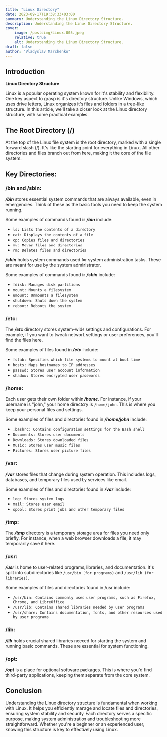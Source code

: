 ```yaml
---
title: "Linux Directory"
date: 2023-09-17T19:38:33+03:00
summary: Understanding the Linux Directory Structure.
description: Understanding the Linux Directory Structure.
cover:
    image: /postsimg/Linux.005.jpeg
    relative: true
    alt: Understanding the Linux Directory Structure.
draft: false
author: "Vladyslav Marchenko"
---
```


## Introduction

**Linux Directory Structure**

Linux is a popular operating system known for it's stability and flexibility. One key aspect to grasp is it's directory structure. 
Unlike Windows, which uses drive letters, Linux organizes it's files and folders in a tree-like structure.
In this article, we'll take a closer look at the Linux directory structure, with some practical examples.

## The Root Directory (/)

At the top of the Linux file system is the root directory, marked with a single forward slash (/). It's like the starting point for everything in Linux. 
All other directories and files branch out from here, making it the core of the file system.

## Key Directories:

### /bin and /sbin:

***/bin*** stores essential system commands that are always available, even in emergencies. Think of these as the basic tools you need to keep the system running.

Some examples of commands found in ***/bin*** include:
* `ls: Lists the contents of a directory`
* `cat: Displays the contents of a file`
* `cp: Copies files and directories`
* `mv: Moves files and directories`
* `rm: Deletes files and directories`

***/sbin*** holds system commands used for system administration tasks. These are meant for use by the system administrator.

Some examples of commands found in ***/sbin*** include:
* `fdisk: Manages disk partitions`
* `mount: Mounts a filesystem`
* `umount: Unmounts a filesystem`
* `shutdown: Shuts down the system`
* `reboot: Reboots the system`

### /etc:

The ***/etc*** directory stores system-wide settings and configurations. For example, if you want to tweak network settings or user preferences, you'll find the files here.

Some examples of files found in ***/etc*** include:
* `fstab: Specifies which file systems to mount at boot time`
* `hosts: Maps hostnames to IP addresses`
* `passwd: Stores user account information`
* `shadow: Stores encrypted user passwords`

### /home:

Each user gets their own folder within ***/home***. For instance, if your username is "john," your home directory is `/home/john`. This is where you keep your personal files and settings.

Some examples of files and directories found in ***/home/john*** include:
* `.bashrc: Contains configuration settings for the Bash shell`
* `Documents: Stores user documents`
* `Downloads: Stores downloaded files`
* `Music: Stores user music files`
* `Pictures: Stores user picture files`

### /var:

***/var*** stores files that change during system operation. This includes logs, databases, and temporary files used by services like email.

Some examples of files and directories found in ***/var*** include:
* `log: Stores system logs`
* `mail: Stores user email`
* `spool: Stores print jobs and other temporary files`

### /tmp:

The ***/tmp*** directory is a temporary storage area for files you need only briefly. For instance, when a web browser downloads a file, it may temporarily save it here.

### /usr:

***/usr*** is home to user-related programs, libraries, and documentation. It's split into subdirectories like `/usr/bin (for programs)` and `/usr/lib (for libraries)`.

Some examples of files and directories found in /usr include:
* `/usr/bin: Contains commonly used user programs, such as Firefox, Chrome, and LibreOffice`
* `/usr/lib: Contains shared libraries needed by user programs`
* `/usr/share: Contains documentation, fonts, and other resources used by user programs`

### /lib:

***/lib*** holds crucial shared libraries needed for starting the system and running basic commands. These are essential for system functioning.

### /opt:

***/opt*** is a place for optional software packages. This is where you'd find third-party applications, keeping them separate from the core system.

## Conclusion

Understanding the Linux directory structure is fundamental when working with Linux. It helps you efficiently manage and locate files and directories, ensuring system stability and security.
Each directory serves a specific purpose, making system administration and troubleshooting more straightforward. 
Whether you're a beginner or an experienced user, knowing this structure is key to effectively using Linux.